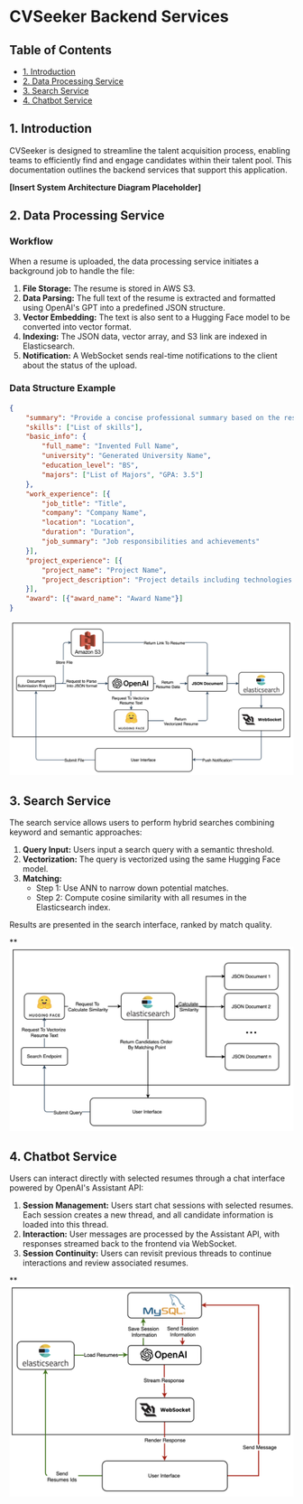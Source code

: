 # CVSeeker Backend Services

## Table of Contents
- [1. Introduction](#1-introduction)
- [2. Data Processing Service](#2-data-processing-service)
- [3. Search Service](#3-search-service)
- [4. Chatbot Service](#4-chatbot-service)

## 1. Introduction
CVSeeker is designed to streamline the talent acquisition process, enabling teams to efficiently find and engage candidates within their talent pool. This documentation outlines the backend services that support this application.

**[Insert System Architecture Diagram Placeholder]**

## 2. Data Processing Service
### Workflow
When a resume is uploaded, the data processing service initiates a background job to handle the file:
1. **File Storage:** The resume is stored in AWS S3.
2. **Data Parsing:** The full text of the resume is extracted and formatted using OpenAI's GPT into a predefined JSON structure.
3. **Vector Embedding:** The text is also sent to a Hugging Face model to be converted into vector format.
4. **Indexing:** The JSON data, vector array, and S3 link are indexed in Elasticsearch.
5. **Notification:** A WebSocket sends real-time notifications to the client about the status of the upload.

### Data Structure Example
```json
{
    "summary": "Provide a concise professional summary based on the resume.",
    "skills": ["List of skills"],
    "basic_info": {
        "full_name": "Invented Full Name",
        "university": "Generated University Name",
        "education_level": "BS",
        "majors": ["List of Majors", "GPA: 3.5"]
    },
    "work_experience": [{
        "job_title": "Title",
        "company": "Company Name",
        "location": "Location",
        "duration": "Duration",
        "job_summary": "Job responsibilities and achievements"
    }],
    "project_experience": [{
        "project_name": "Project Name",
        "project_description": "Project details including technologies used"
    }],
    "award": [{"award_name": "Award Name"}]
}
```

**![alt text](./statics/DataProcessingService.png)**

## 3. Search Service
The search service allows users to perform hybrid searches combining keyword and semantic approaches:
1. **Query Input:** Users input a search query with a semantic threshold.
2. **Vectorization:** The query is vectorized using the same Hugging Face model.
3. **Matching:**
    - Step 1: Use ANN to narrow down potential matches.
    - Step 2: Compute cosine similarity with all resumes in the Elasticsearch index.

Results are presented in the search interface, ranked by match quality.

****![alt text](./statics/SearchService.png)**

## 4. Chatbot Service
Users can interact directly with selected resumes through a chat interface powered by OpenAI's Assistant API:
1. **Session Management:** Users start chat sessions with selected resumes. Each session creates a new thread, and all candidate information is loaded into this thread.
2. **Interaction:** User messages are processed by the Assistant API, with responses streamed back to the frontend via WebSocket.
3. **Session Continuity:** Users can revisit previous threads to continue interactions and review associated resumes.

****![alt text](./statics/ChatbotService.png)**

